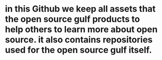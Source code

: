 # in this Github we keep all assets that the open source gulf products to help others to learn more about open source. it also contains repositories used for the open source gulf itself.
